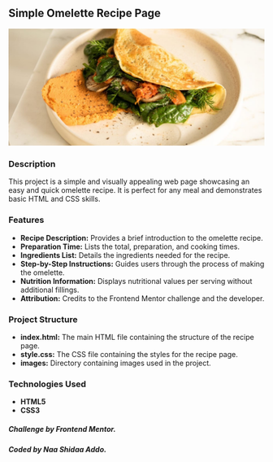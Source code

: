 ## Simple Omelette Recipe Page

![Recipe Image](images/image-omelette.jpeg)

### Description

This project is a simple and visually appealing web page showcasing an easy and quick omelette recipe. It is perfect for any meal and demonstrates basic HTML and CSS skills.

### Features

- **Recipe Description:** Provides a brief introduction to the omelette recipe.
- **Preparation Time:** Lists the total, preparation, and cooking times.
- **Ingredients List:** Details the ingredients needed for the recipe.
- **Step-by-Step Instructions:** Guides users through the process of making the omelette.
- **Nutrition Information:** Displays nutritional values per serving without additional fillings.
- **Attribution:** Credits to the Frontend Mentor challenge and the developer.

### Project Structure

- **index.html:** The main HTML file containing the structure of the recipe page.
- **style.css:** The CSS file containing the styles for the recipe page.
- **images:** Directory containing images used in the project.

### Technologies Used

- **HTML5**
- **CSS3**

##### Challenge by Frontend Mentor.
##### Coded by Naa Shidaa Addo.
